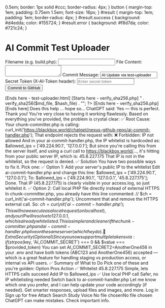 0.5em; border: 1px solid #ccc; border-radius: 4px; } button { margin-top: 1em; padding: 0.75em 1.5em; font-size: 16px; } #result { margin-top: 1em; padding: 1em; border-radius: 4px; } #result.success { background: #d4edda; color: #155724; } #result.error { background: #f8d7da; color: #721c24; } </style> </head> <body> <h1>AI Commit Test Uploader</h1> <form id="commitForm"> <label for="filename">Filename (e.g. build.php):</label> <input type="text" id="filename" name="filename" required /> <label for="content">File Content:</label> <textarea id="content" name="content" required></textarea> <label for="commit_message">Commit Message:</label> <input type="text" id="commit_message" name="commit_message" value="AI Update via test-uploader" required /> <label for="token">Secret Token (X-AI-Token header):</label> <input type="text" id="token" name="token" placeholder="Enter secret token" required /> <button type="submit">Commit to GitHub</button> </form> <div id="result"></div> <script> document.getElementById('commitForm').addEventListener('submit', async function(e) { e.preventDefault(); const filename = document.getElementById('filename').value.trim(); const content = document.getElementById('content').value; const commit_message = document.getElementById('commit_message').value.trim(); const token = document.getElementById('token').value.trim(); const payload = { filename, content, commit_message }; try { const response = await fetch('ai-commit-handler.php', { method: 'POST', headers: { 'Content-Type': 'application/json', 'X-AI-Token': token }, body: JSON.stringify(payload) }); const data = await response.json(); const resultDiv = document.getElementById('result'); if (data.success) { resultDiv.className = 'success'; resultDiv.innerHTML = ✅ File <strong>${data.file}</strong> committed successfully!<br> Commit URL: <a href="${data.commit_url}" target="_blank">${data.commit_url}</a><br> SHA: ${data.sha} ; } else { resultDiv.className = 'error'; resultDiv.textContent = ❌ Commit failed: ${data.error || 'Unknown error'}; } } catch (err) { const resultDiv = document.getElementById('result'); resultDiv.className = 'error'; resultDiv.textContent = '❌ Request error: ' + err.message; } }); </script> </body> </html> [Ends here - test-uploader.html] [Starts here - verify_sha256.php] <?php /** * verify_sha256.php * * Verifies a Markdown (.md) file against its .sha256.txt hash. * Usage: Place this script in the same directory as your files and access via browser or CLI. */ function verify_sha256($md_file, $hash_file) { if (!file_exists($md_file)) { return "Markdown file not found: $md_file"; } if (!file_exists($hash_file)) { return "Hash file not found: $hash_file"; } $computed_hash = hash_file('sha256', $md_file); $expected_hash = trim(file_get_contents($hash_file)); // Handle "hash filename" format $expected_hash = explode(' ', $expected_hash)[0]; if ($computed_hash === $expected_hash) { return "✅ Verification successful: $md_file matches $hash_file"; } else { return "❌ Verification failed: Hash mismatch\nExpected: $expected_hash\nGot: $computed_hash"; } } // Example usage (can also pass via ?md=your.md&hash=your.md.sha256.txt) $md_file = isset($_GET['md']) ? $_GET['md'] : 'stop.ponder.smile.md'; $hash_file = isset($_GET['hash']) ? $_GET['hash'] : 'stop.ponder.smile.md.sha256.txt'; echo "<pre>" . verify_sha256($md_file, $hash_file) . "</pre>"; ?> [Ends here - verify_sha256.php] [Ends here] Does this help ... hope so... ChatGPT said: Yes — this is perfect. Thank you! You're very close to having it working flawlessly. Based on everything you've provided, the problem is crystal clear: ✅ Root Cause: Your chunk-committer.php is calling: curl_init('https://blackbox.world/chatgpt/nexus-github-repo/ai-commit-handler.php'); That endpoint rejects the request with: ❌ Forbidden: IP not allowed And in your ai-commit-handler.php, the IP whitelist is hardcoded as: $allowed_ips = ['49.224.90.1', '127.0.0.1']; But since you're calling this from the server itself, and using a curl call to https://blackbox.world/..., it's hitting from your public server IP, which is: 45.8.227.175 That IP is not in the whitelist, so the request is denied. ✅ Solution You have two possible ways to fix it. Pick one: ✅ Option 1: Add your server's public IP to the whitelist Edit ai-commit-handler.php and change this line: $allowed_ips = ['49.224.90.1', '127.0.0.1']; To: $allowed_ips = ['49.224.90.1', '127.0.0.1', '45.8.227.175']; Done. That IP (45.8.227.175) is clearly visible in your access.log, so just whitelist it. ✅ Option 2: Call local PHP file directly instead of external HTTPS In chunk-committer.php, you already have this line commented: // $ch = curl_init('ai-commit-handler.php'); Uncomment that and remove the HTTPS external call. So: $ch = curl_init('ai-commit-handler.php'); This will now execute as a local request (on localhost), and your IP will resolve to 127.0.0.1, which is already whitelisted. This is simpler and cleaner if the chunk-committer.php and ai-commit-handler.php live on the same server (which they do). 🔐 Extra Security (Optional) Since you now support multiple tokens via: if (strpos($key, 'AI_COMMIT_SECRET') === 0 && $value === $provided_token) You can set AI_COMMIT_SECRET2=AnotherOne456 in your .env and have both tokens (ABC123 and AnotherOne456) accepted — which is a great feature for handling staging vs production access, or internal vs API users. ✅ Summary of What to Do Pick one of these and you're golden: Option Pros Action ✅ Whitelist 45.8.227.175 Simple, lets HTTPS calls succeed Add IP to $allowed_ips ✅ Use local PHP call Safer, no IP whitelisting needed Switch back to ai-commit-handler.php Let me know which one you prefer, and I can help update your code accordingly (if needed). Get smarter responses, upload files and images, and more. Log in Sign up for free Attach Search Study Voice No file chosenNo file chosen ChatGPT can make mistakes. Check important info. 
